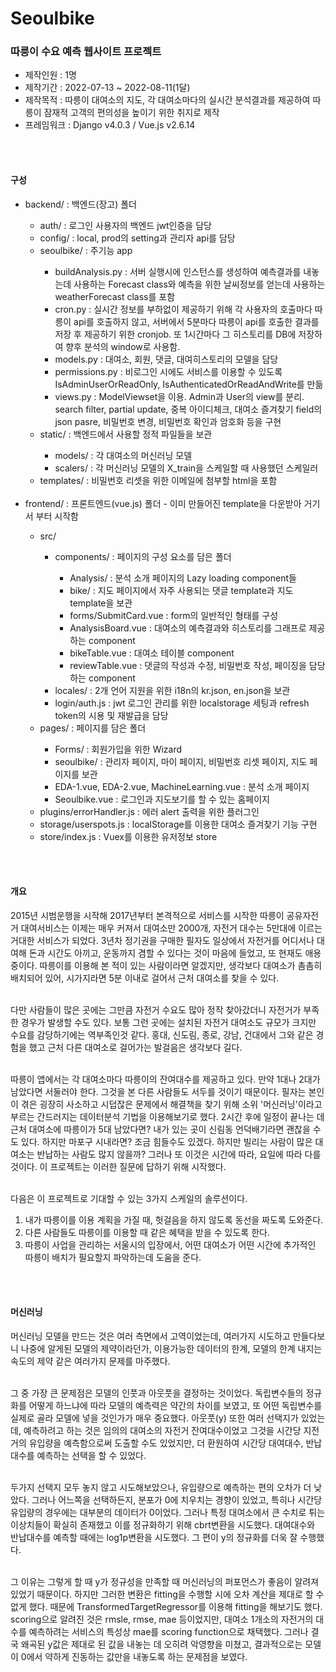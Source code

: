 # Seoulbike
<h3>따릉이 수요 예측 웹사이트 프로젝트</h3>

<ul>
<li>제작인원 : 1명</li>
<li>제작기간 : 2022-07-13 ~ 2022-08-11(1달)</li>
<li>제작목적 : 따릉이 대여소의 지도, 각 대여소마다의 실시간 분석결과를 제공하여 따릉이 잠재적 고객의 편의성을 높이기 위한 취지로 제작</li>
<li>프레임워크 : Django v4.0.3 / Vue.js v2.6.14</li>

</ul>
<br/>
<br/>
<h4>구성</h4>
<ul>
<li>backend/ :   백엔드(장고) 폴더</li>
    <ul>
    <li>auth/ :     로그인 사용자의 백엔드 jwt인증을 담당</li>
    <li>config/ :   local, prod의 setting과 관리자 api를 담당</li>
    <li>seoulbike/ :     주기능 app</li>
        <ul>
        <li>buildAnalysis.py :   서버 실행시에 인스턴스를 생성하여 예측결과를 내놓는데 사용하는 Forecast class와 예측을 위한 날씨정보를 얻는데 사용하는 weatherForecast class를 포함</li>
        <li>cron.py :   실시간 정보를 부하없이 제공하기 위해 각 사용자의 호출마다 따릉이 api를 호출하지 않고, 서버에서 5분마다 따릉이 api를 호출한 결과를 저장 후 제공하기 위한 cronjob. 또 1시간마다 그 히스토리를 DB에 저장하여 향후 분석의 window로 사용함.</li>
        <li>models.py :  대여소, 회원, 댓글, 대여히스토리의 모델을 담당</li>
        <li>permissions.py :  비로그인 시에도 서비스를 이용할 수 있도록 IsAdminUserOrReadOnly, IsAuthenticatedOrReadAndWrite를 만듦</li>
        <li>views.py :  ModelViewset을 이용. Admin과 User의 view를 분리. search filter, partial update, 중복 아이디체크, 대여소 즐겨찾기 field의 json pasre, 비밀번호 변경, 비밀번호 확인과 암호화 등을 구현</li>
        </ul>
    <li>static/ :  백엔드에서 사용할 정적 파일들을 보관</li>
         <ul>
        <li>models/ :  각 대여소의 머신러닝 모델</li>
        <li>scalers/ :  각 머신러닝 모델의 X_train을 스케일할 때 사용했던 스케일러</li>
        </ul>
    <li>templates/ :  비밀번호 리셋을 위한 이메일에 첨부할 html을 포함</li>
    </ul>
    <br/>
<li>frontend/ : 프론트엔드(vue.js) 폴더 - 이미 만들어진 template을 다운받아 거기서 부터 시작함</li>
    <ul>
    <li>src/</li>
        <ul>
        <li>components/ : 페이지의 구성 요소를 담은 폴더</li>
            <ul>
            <li>Analysis/ : 분석 소개 페이지의 Lazy loading component들</li>
            <li>bike/ : 지도 페이지에서 자주 사용되는 댓글 template과 지도 template을 보관</li>    
            <li>forms/SubmitCard.vue :  form의 일반적인 형태를 구성</li>   
            <li>AnalysisBoard.vue :  대여소의 예측결과와 히스토리를 그래프로 제공하는 component</li>  
            <li>bikeTable.vue :  대여소 테이블 component</li>  
            <li>reviewTable.vue :  댓글의 작성과 수정, 비밀번호 작성, 페이징을 담당하는 component</li> 
            </ul>
        <li>locales/ : 2개 언어 지원을 위한 i18n의 kr.json, en.json을 보관</li>    
        <li>login/auth.js :  jwt 로그인 관리를 위한 localstorage 세팅과 refresh token의 시용 및 재발급을 담당</li>    
        </ul>
        <li>pages/ : 페이지를 담은 폴더</li>
            <ul>
            <li>Forms/ : 회원가입을 위한 Wizard</li>
            <li>seoulbike/ : 관리자 페이지, 마이 페이지, 비밀번호 리셋 페이지, 지도 페이지를 보관</li>    
            <li>EDA-1.vue, EDA-2.vue, MachineLearning.vue : 분석 소개 페이지</li>   
            <li>Seoulbike.vue : 로그인과 지도보기를 할 수 있는 홈페이지</li>  
            </ul>
        <li>plugins/errorHandler.js : 에러 alert 출력을 위한 플러그인</li>
        <li>storage/userspots.js : localStorage를 이용한 대여소 즐겨찾기 기능 구현</li>
        <li>store/index.js : Vuex를 이용한 유저정보 store</li>
    </ul>
</ul>
<br/>
<br/>
<h4>개요</h4>
2015년 시범운행을 시작해 2017년부터 본격적으로 서비스를 시작한 따릉이 공유자전거 대여서비스는 이제는 매우 커져서
대여소만 2000개, 자전거 대수는 5만대에 이르는 거대한 서비스가 되었다. 3년차 정기권을 구매한 필자도 일상에서 자전거를 어디서나 대여해 
돈과 시간도 아끼고, 운동까지 겸할 수 있다는 것이 마음에 들었고, 또 현재도 애용중이다. 따릉이를 이용해 본 적이 있는
사람이라면 알겠지만, 생각보다 대여소가 촘촘히 배치되어 있어, 시가지라면 5분 이내로 걸어서 근처 대여소를 찾을 수 있다.<br/><br/>

다만 사람들이 많은 곳에는 그만큼 자전거 수요도 많아 정작 찾아갔더니 자전거가 부족한 경우가 발생할 수도 있다.
보통 그런 곳에는 설치된 자전거 대여소도 규모가 크지만 수요를 감당하기에는 역부족인것 같다.
홍대, 신도림, 종로, 강남, 건대에서 그와 같은 경험을 했고 근처 다른 대여소로 걸어가는 발걸음은 생각보다 길다.<br/><br/>

따릉이 앱에서는 각 대여소마다 따릉이의 잔여대수를 제공하고 있다. 만약 1대나 2대가 남았다면 서둘러야 한다.
그것을 본 다른 사람들도 서두를 것이기 때문이다. 필자는 본인이 겪은 굉장히 사소하고 시덥잖은 문제에서 해결책을 찾기 위해
소위 '머신러닝'이라고 부르는 간드러지는 데이터분석 기법을 이용해보기로 했다. 2시간 후에 일정이 끝나는 데 근처 대여소에 따릉이가 5대 남았다면? 
내가 있는 곳이 신림동 언덕배기라면 괜찮을 수도 있다. 하지만 마포구 시내라면? 조금 힘들수도 있겠다. 하지만 빌리는 사람이 많은 대여소는 반납하는 사람도 많지
않을까? 그러나 또 이것은 시간에 따라, 요일에 따라 다를 것이다. 이 프로젝트는 이러한
질문에 답하기 위해 시작했다.<br/><br/>

다음은 이 프로젝트로 기대할 수 있는 3가지 스케일의 솔루션이다.<br/>
<ol>
<li>내가 따릉이를 이용 계획을 가질 때, 헛걸음을 하지 않도록 동선을 짜도록 도와준다.</li>
<li>다른 사람들도 따릉이를 이용할 때 같은 혜택을 받을 수 있도록 한다.</li>
<li>따릉이 사업을 관리하는 서울시의 입장에서, 어떤 대여소가 어떤 시간에 추가적인 따릉이 배치가 필요할지 파악하는데 도움을 준다.</li>
</ol>
<br/><br/>
<h4>머신러닝</h4>   
머신러닝 모델을 만드는 것은 여러 측면에서 고역이었는데, 여러가지 시도하고 만들다보니 나중에 알게된 모델의 제약이라던가, 이용가능한 데이터의 한계, 모델의 한계 내지는 속도의 제약 같은 여러가지 문제를 마주했다.<br/><br/>

그 중 가장 큰 문제점은 모델의 인풋과 아웃풋을 결정하는 것이었다. 독립변수들의 정규화를 어떻게 하느냐에 따라 모델의 예측력은 약간의 차이를 보였고,
또 어떤 독립변수를 실제로 골라 모델에 넣을 것인가가 매우 중요했다. 아웃풋(y) 또한 여러 선택지가 있었는데, 예측하려고 하는 것은 임의의 대여소의 자전거 잔여대수이었고
그것을 시간당 지전거의 유입량을 예측함으로써 도출할 수도 있었지만, 더 환원하여 시간당 대여대수, 반납대수를 예측하는 선택을 할 수 있었다.<br/><br/>

두가지 선택지 모두 놓지 않고 시도해보았으나, 유입량으로 예측하는 편의 오차가 더 낮았다.
그러나 어느쪽을 선택하든지, 분포가 0에 치우치는 경향이 있었고, 특히나 시간당 유입량의 경우에는 대부분의 데이터가 0이었다. 그러나 특정 대여소에서 큰 수치로 튀는 이상치들이 확실히
존재했고 이를 정규화하기 위해 cbrt변환을 시도했다. 대여대수와 반납대수를 예측할 때에는 log1p변환을 시도했다. 그 편이 y의 정규화를 더욱 잘 수행했다.<br/><br/>

그 이유는 그렇게 할 때 y가 정규성을 만족할 때 머신러닝의 퍼포먼스가 좋음이 알려져있었기 때문이다. 하지만 그러한 변환은 fitting을 수행할 시에
오차 계산을 제대로 할 수 없게 했다. 때문에 TransformedTargetRegressor를 이용해 fitting을 해보기도 했다. scoring으로 알려진 것은 rmsle, rmse, mae 등이었지만,
대여소 1개소의 자전거의 대수를 예측하려는 서비스의 특성상 mae를 scoring function으로 채택했다. 그러나 결국 왜곡된 y값은 제대로 된 값을 내놓는 데 오히려 악영향을
미쳤고, 결과적으로는 모델이 0에서 약하게 진동하는 값만을 내놓도록 하는 문제점을 보였다.<br/><br/>
